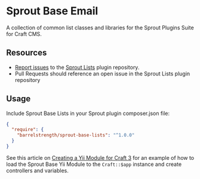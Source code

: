 # Sprout Base Email

A collection of common list classes and libraries for the Sprout Plugins Suite for Craft CMS.

## Resources

- [Report issues](https://github.com/barrelstrength/craft-sprout-lists/issues) to the [Sprout Lists](https://github.com/barrelstrength/craft-sprout-lists) plugin repository.
- Pull Requests should reference an open issue in the Sprout Lists plugin repository

## Usage

Include Sprout Base Lists in your Sprout plugin composer.json file:

``` json
{
  "require": {
    "barrelstrength/sprout-base-lists": "^1.0.0"
  }
}
```

See this article on [Creating a Yii Module for Craft 3](https://straightupcraft.com/articles/creating-a-yii-module-for-craft-3) for an example of how to load the Sprout Base Yii Module to the `Craft::$app` instance and create controllers and variables.

